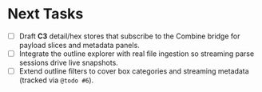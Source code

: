 # Next Tasks

- [ ] Draft **C3** detail/hex stores that subscribe to the Combine bridge for payload slices and metadata panels.
- [ ] Integrate the outline explorer with real file ingestion so streaming parse sessions drive live snapshots.
- [ ] Extend outline filters to cover box categories and streaming metadata (tracked via `@todo #6`).
